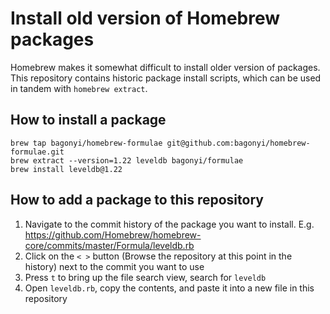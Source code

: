 # Install old version of Homebrew packages

Homebrew makes it somewhat difficult to install older version of packages. This repository contains historic package install scripts, which can be used in tandem with `homebrew extract`.

## How to install a package

```
brew tap bagonyi/homebrew-formulae git@github.com:bagonyi/homebrew-formulae.git
brew extract --version=1.22 leveldb bagonyi/formulae
brew install leveldb@1.22
```

## How to add a package to this repository

1. Navigate to the commit history of the package you want to install. E.g. https://github.com/Homebrew/homebrew-core/commits/master/Formula/leveldb.rb
2. Click on the `< >` button (Browse the repository at this point in the history) next to the commit you want to use
3. Press `t` to bring up the file search view, search for `leveldb`
4. Open `leveldb.rb`, copy the contents, and paste it into a new file in this repository
